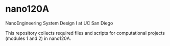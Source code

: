 # nano120A
NanoEngineering System Design I at UC San Diego

This repository collects required files and scripts for computational projects (modules 1 and 2) in nano120A.
